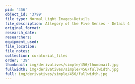 ```yaml
---
pid: '456'
object_id: '3799'
file_type: Normal Light Images›Details
file_description: Allegory of the Five Senses - Detail 4
original_format:
research_date:
researchers:
equipment_used:
file_location:
file_notes:
collection: curatorial_files
order: '39'
thumbnail: img/derivatives/simple/456/thumbnail.jpg
fullwidth: img/derivatives/simple/456/fullwidth.jpg
full: img/derivatives/simple/456/fullwidth.jpg
---
```

